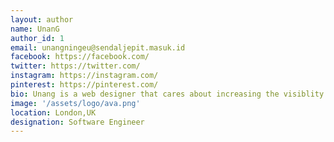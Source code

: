 ```yaml
---
layout: author
name: UnanG
author_id: 1
email: unangningeu@sendaljepit.masuk.id
facebook: https://facebook.com/
twitter: https://twitter.com/
instagram: https://instagram.com/
pinterest: https://pinterest.com/
bio: Unang is a web designer that cares about increasing the visiblity of underestimated individuals in technology.
image: '/assets/logo/ava.png'
location: London,UK
designation: Software Engineer
---
```

